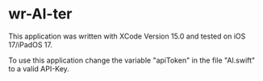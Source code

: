 # wr-AI-ter
 
This application was written with XCode Version 15.0 and tested on iOS 17/iPadOS 17.

To use this application change the variable "apiToken" in the file "AI.swift" to a valid API-Key.
